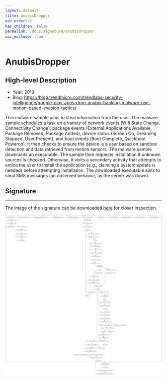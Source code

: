 ```yaml
---
layout: default
title: AnubisDropper
nav_order: 2
has_children: false
permalink: /docs/signature/anubisdropper
nav_exclude: true
---
```


# AnubisDropper

## High-level Description

* Year: 2019
* Blog: https://blog.trendmicro.com/trendlabs-security-intelligence/google-play-apps-drop-anubis-banking-malware-use-motion-based-evasion-tactics/

This malware sample aims to steal information from the user. The malware sample schedules a task on a variety of network events (Wifi State Change, Connectivity Change), package events (External Applications Available, Package Removed, Package Added), device status (Screen On, Dreaming Stopped, User Present), and boot events (Boot Complete, Quickboot Poweron). It then checks to ensure the device is a user based on sandbox detection and data retrieved from motion sensors. The malware sample downloads an executable. The sample then requests installation if unknown sources is checked. Otherwise, it visits a secondary activity that attempts to entice the user to install the application (e.g., claiming a system update is needed) before attempting installation. The downloaded executable aims to steal SMS messages (an observed behavior, as the server was down).

## Signature
---

The image of the signature can be downloaded [here](../../img/signatures/AnubisDropper.png) for closer inspection.

![](../../img/signatures/AnubisDropper.png)
